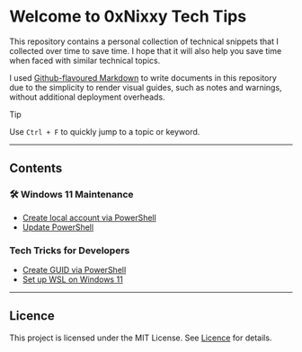 # Welcome to 0xNixxy Tech Tips

This repository contains a personal collection of technical snippets that I
collected over time to save time. I hope that it will also help you save time
when faced with similar technical topics.

I used [Github-flavoured Markdown](https://docs.github.com/en/get-started/writing-on-github)
to write documents in this repository due to the simplicity to render visual
guides, such as notes and warnings, without additional deployment overheads.

> [!TIP]
> Use `Ctrl + F` to quickly jump to a topic or keyword.

---

## Contents

### 🛠️ Windows 11 Maintenance

- [Create local account via PowerShell](windows/local-windows-admin.md)
- [Update PowerShell](windows/update-powershell.md)

### Tech Tricks for Developers

- [Create GUID via PowerShell](windows/create-guid.md)
- [Set up WSL on Windows 11](developer/setup-wsl.md)

---

## Licence

This project is licensed under the MIT License. See [Licence](LICENSE.txt) for
details.
